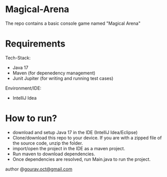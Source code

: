 # Magical-Arena
The repo contains a basic console game named "Magical Arena"

# Requirements
Tech-Stack:
- Java 17
- Maven (for depenedency management)
- Junit Jupiter (for writing and running test cases)

Environment/IDE:
- IntelliJ Idea

# How to run?
- download and setup Java 17 in the IDE (IntelliJ Idea/Eclipse)
- Clone/download this repo to your device. If you are with a zipped file of the source code, unzip the folder.
- import/open the project in the IDE as a maven project.
- Run maven to download dependencies.
- Once dependencies are resolved, run Main.java to run the project.

author @gourav.oct@gmail.com
